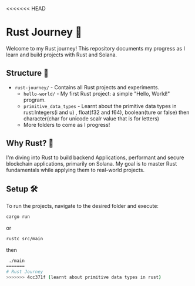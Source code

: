 <<<<<<< HEAD
# Rust Journey 🚀

Welcome to my Rust journey! This repository documents my progress as I learn and build projects with Rust and Solana. 

## Structure 📂
- `rust-journey/` - Contains all Rust projects and experiments.
  - `hello-world/` - My first Rust project: a simple "Hello, World!" program.
  - `primitive_data_types` - Learnt about the primitive data types in rust:Integers(i and u) , float(f32 and f64), boolean(ture or false) then character(char for unicode scalr value that is for letters)
  - More folders to come as I progress!

## Why Rust? 🤔
I'm diving into Rust to build backend Applications, performant and secure blockchain applications, primarily on Solana. My goal is to master Rust fundamentals while applying them to real-world projects.

## Setup 🛠️
To run the projects, navigate to the desired folder and execute:
```bash
cargo run
```
or
```bash 
rustc src/main
```
then
```bash
 ./main
=======
# Rust Journey
>>>>>>> 4cc371f (learnt about primitive data types in rust)
